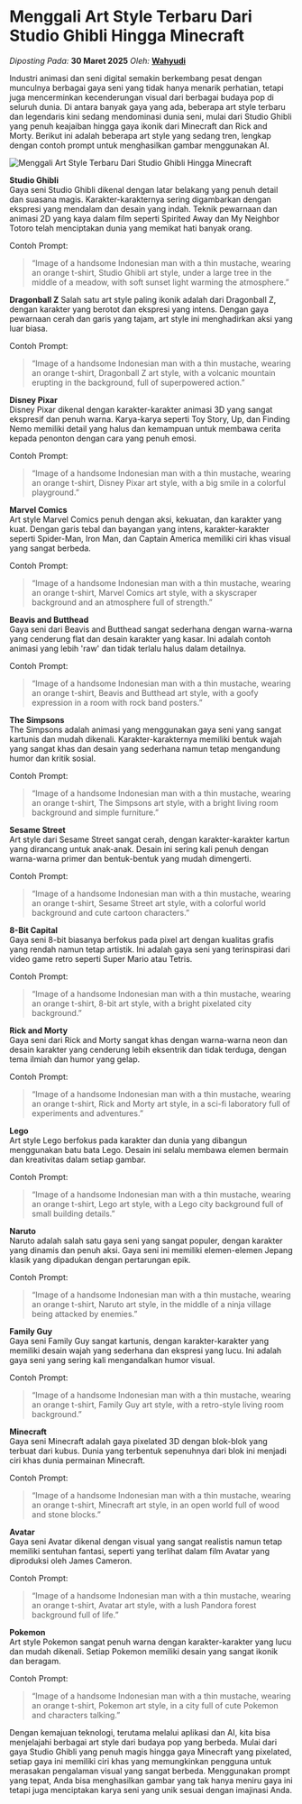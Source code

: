 # Menggali Art Style Terbaru Dari Studio Ghibli Hingga Minecraft

_Diposting Pada:_ **30 Maret 2025**
_Oleh:_  [**Wahyudi**](../author/wahyudi.html)

Industri animasi dan seni digital semakin berkembang pesat dengan munculnya berbagai gaya seni yang tidak hanya menarik perhatian, tetapi juga mencerminkan kecenderungan visual dari berbagai budaya pop di seluruh dunia. Di antara banyak gaya yang ada, beberapa art style terbaru dan legendaris kini sedang mendominasi dunia seni, mulai dari Studio Ghibli yang penuh keajaiban hingga gaya ikonik dari Minecraft dan Rick and Morty. Berikut ini adalah beberapa art style yang sedang tren, lengkap dengan contoh prompt untuk menghasilkan gambar menggunakan AI.

![Menggali Art Style Terbaru Dari Studio Ghibli Hingga Minecraft](https://qph.cf2.quoracdn.net/main-qimg-17b3233acca763729e0bc24826f1c4b5)

**Studio Ghibli**  
Gaya seni Studio Ghibli dikenal dengan latar belakang yang penuh detail dan suasana magis. Karakter-karakternya sering digambarkan dengan ekspresi yang mendalam dan desain yang indah. Teknik pewarnaan dan animasi 2D yang kaya dalam film seperti Spirited Away dan My Neighbor Totoro telah menciptakan dunia yang memikat hati banyak orang.

Contoh Prompt:  

> “Image of a handsome Indonesian man with a thin mustache, wearing an orange t-shirt, Studio Ghibli art style, under a large tree in the middle of a meadow, with soft sunset light warming the atmosphere.”

**Dragonball Z**
Salah satu art style paling ikonik adalah dari Dragonball Z, dengan karakter yang berotot dan ekspresi yang intens. Dengan gaya pewarnaan cerah dan garis yang tajam, art style ini menghadirkan aksi yang luar biasa.

Contoh Prompt:

> “Image of a handsome Indonesian man with a thin mustache, wearing an orange t-shirt, Dragonball Z art style, with a volcanic mountain erupting in the background, full of superpowered action.”

**Disney Pixar**  
Disney Pixar dikenal dengan karakter-karakter animasi 3D yang sangat ekspresif dan penuh warna. Karya-karya seperti Toy Story, Up, dan Finding Nemo memiliki detail yang halus dan kemampuan untuk membawa cerita kepada penonton dengan cara yang penuh emosi.

Contoh Prompt: 

> “Image of a handsome Indonesian man with a thin mustache, wearing an orange t-shirt, Disney Pixar art style, with a big smile in a colorful playground.”

**Marvel Comics**  
Art style Marvel Comics penuh dengan aksi, kekuatan, dan karakter yang kuat. Dengan garis tebal dan bayangan yang intens, karakter-karakter seperti Spider-Man, Iron Man, dan Captain America memiliki ciri khas visual yang sangat berbeda.

Contoh Prompt:

> “Image of a handsome Indonesian man with a thin mustache, wearing an orange t-shirt, Marvel Comics art style, with a skyscraper background and an atmosphere full of strength.”

**Beavis and Butthead**  
Gaya seni dari Beavis and Butthead sangat sederhana dengan warna-warna yang cenderung flat dan desain karakter yang kasar. Ini adalah contoh animasi yang lebih 'raw' dan tidak terlalu halus dalam detailnya.

Contoh Prompt: 

> “Image of a handsome Indonesian man with a thin mustache, wearing an orange t-shirt, Beavis and Butthead art style, with a goofy expression in a room with rock band posters.”

**The Simpsons**  
The Simpsons adalah animasi yang menggunakan gaya seni yang sangat kartunis dan mudah dikenali. Karakter-karakternya memiliki bentuk wajah yang sangat khas dan desain yang sederhana namun tetap mengandung humor dan kritik sosial.

Contoh Prompt:

> “Image of a handsome Indonesian man with a thin mustache, wearing an orange t-shirt, The Simpsons art style, with a bright living room background and simple furniture.”

**Sesame Street**  
Art style dari Sesame Street sangat cerah, dengan karakter-karakter kartun yang dirancang untuk anak-anak. Desain ini sering kali penuh dengan warna-warna primer dan bentuk-bentuk yang mudah dimengerti.

Contoh Prompt: 

> “Image of a handsome Indonesian man with a thin mustache, wearing an orange t-shirt, Sesame Street art style, with a colorful world background and cute cartoon characters.”

**8-Bit Capital**  
Gaya seni 8-bit biasanya berfokus pada pixel art dengan kualitas grafis yang rendah namun tetap artistik. Ini adalah gaya seni yang terinspirasi dari video game retro seperti Super Mario atau Tetris.

Contoh Prompt: 

> “Image of a handsome Indonesian man with a thin mustache, wearing an orange t-shirt, 8-bit art style, with a bright pixelated city background.”

**Rick and Morty**  
Gaya seni dari Rick and Morty sangat khas dengan warna-warna neon dan desain karakter yang cenderung lebih eksentrik dan tidak terduga, dengan tema ilmiah dan humor yang gelap.

Contoh Prompt: 

> “Image of a handsome Indonesian man with a thin mustache, wearing an orange t-shirt, Rick and Morty art style, in a sci-fi laboratory full of experiments and adventures.”

**Lego**  
Art style Lego berfokus pada karakter dan dunia yang dibangun menggunakan batu bata Lego. Desain ini selalu membawa elemen bermain dan kreativitas dalam setiap gambar.

Contoh Prompt:

> “Image of a handsome Indonesian man with a thin mustache, wearing an orange t-shirt, Lego art style, with a Lego city background full of small building details.”

**Naruto**  
Naruto adalah salah satu gaya seni yang sangat populer, dengan karakter yang dinamis dan penuh aksi. Gaya seni ini memiliki elemen-elemen Jepang klasik yang dipadukan dengan pertarungan epik.

Contoh Prompt: 

> “Image of a handsome Indonesian man with a thin mustache, wearing an orange t-shirt, Naruto art style, in the middle of a ninja village being attacked by enemies.”

**Family Guy**  
Gaya seni Family Guy sangat kartunis, dengan karakter-karakter yang memiliki desain wajah yang sederhana dan ekspresi yang lucu. Ini adalah gaya seni yang sering kali mengandalkan humor visual.

Contoh Prompt: 

> “Image of a handsome Indonesian man with a thin mustache, wearing an orange t-shirt, Family Guy art style, with a retro-style living room background.”

**Minecraft**  
Gaya seni Minecraft adalah gaya pixelated 3D dengan blok-blok yang terbuat dari kubus. Dunia yang terbentuk sepenuhnya dari blok ini menjadi ciri khas dunia permainan Minecraft.

Contoh Prompt:

> “Image of a handsome Indonesian man with a thin mustache, wearing an orange t-shirt, Minecraft art style, in an open world full of wood and stone blocks.”

**Avatar**  
Gaya seni Avatar dikenal dengan visual yang sangat realistis namun tetap memiliki sentuhan fantasi, seperti yang terlihat dalam film Avatar yang diproduksi oleh James Cameron.

Contoh Prompt:

> “Image of a handsome Indonesian man with a thin mustache, wearing an orange t-shirt, Avatar art style, with a lush Pandora forest background full of life.”

**Pokemon**  
Art style Pokemon sangat penuh warna dengan karakter-karakter yang lucu dan mudah dikenali. Setiap Pokemon memiliki desain yang sangat ikonik dan beragam.

Contoh Prompt:

> “Image of a handsome Indonesian man with a thin mustache, wearing an orange t-shirt, Pokemon art style, in a city full of cute Pokemon and characters talking.”

Dengan kemajuan teknologi, terutama melalui aplikasi dan AI, kita bisa menjelajahi berbagai art style dari budaya pop yang berbeda. Mulai dari gaya Studio Ghibli yang penuh magis hingga gaya Minecraft yang pixelated, setiap gaya ini memiliki ciri khas yang memungkinkan pengguna untuk merasakan pengalaman visual yang sangat berbeda. Menggunakan prompt yang tepat, Anda bisa menghasilkan gambar yang tak hanya meniru gaya ini tetapi juga menciptakan karya seni yang unik sesuai dengan imajinasi Anda.
